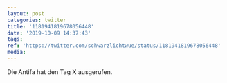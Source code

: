 ```yaml
---
layout: post
categories: twitter
title: '1181941819678056448'
date: '2019-10-09 14:37:43'
tags: 
ref: 'https://twitter.com/schwarzlichtwue/status/1181941819678056448'
media:
---
```

Die Antifa hat den Tag X ausgerufen. 

